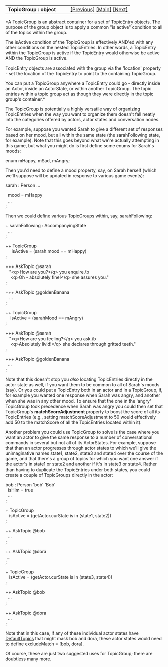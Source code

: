 <table width="100%" data-border="0" data-cellspacing="0"
data-cellpadding="3" data-bgcolor="#C0C0C0">
<colgroup>
<col style="width: 50%" />
<col style="width: 50%" />
</colgroup>
<tbody>
<tr>
<td style="text-align: left;"><strong>TopicGroup : object<br />
</strong></td>
<td style="text-align: right;"><a href="misctopic.htm">[Previous]</a> <a
href="generalintroduction.htm">[Main]</a> <a
href="defaulttopics-overview.htm">[Next]</a></td>
</tr>
</tbody>
</table>

  
*A TopicGroup is an abstract container for a set of TopicEntry objects.
The purpose of the group object is to apply a common "is active"
condition to all of the topics within the group.  
  
The isActive condition of the TopicGroup is effectively AND'ed with any
other conditions on the nested TopicEntries. In other words, a
TopicEntry within the TopicGroup is active if the TopicEntry would
otherwise be active AND the TopicGroup is active.  
  
TopicEntry objects are associated with the group via the 'location'
property - set the location of the TopicEntry to point to the containing
TopicGroup.  
  
You can put a TopicGroup anywhere a TopicEntry could go - directly
inside an Actor, inside an ActorState, or within another TopicGroup. The
topic entries within a topic group act as though they were directly in
the topic group's container.*  
  
The TopicGroup is potentially a highly versatile way of organizing
TopicEntries when the way you want to organize them doesn't fall neatly
into the categories offered by actors, actor states and conversation
nodes.  
  
For example, suppose you wanted Sarah to give a different set of
responses based on her mood, but all within the same state (the
sarahFollowing state, for example). Note that this goes beyond what
we're actually attempting in this game, but what you might do is first
define some enums for Sarah's moods:  
  
enum mHappy, mSad, mAngry;  
  
Then you'd need to define a mood property, say, on Sarah herself (which
we'll suppose will be updated in response to various game events):  
  
sarah : Person ...  
  
  mood = mHappy  
  ...  
;  
  
Then we could define various TopicGroups within, say, sarahFollowing:  
  
+ sarahFollowing : AccompanyingState  
  ...  
;  
  
++ TopicGroup  
     isActive = (sarah.mood == mHappy)  
;  
  
+++ AskTopic @sarah  
   "\<q\>How are you?\</q\> you enquire.\b  
    \<q\>Oh - absolutely fine!\</q\> she assures you."  
;  
  
+++ AskTopic @goldenBanana  
   ...  
;  
  
++ TopicGroup  
    isActive = (sarahMood == mAngry)  
;  
  
+++ AskTopic @sarah  
   "\<q\>How are you feeling?\</q\> you ask.\b  
    \<q\>Absolutely livid!\</q\> she declares through gritted teeth."  
;  
  
+++ AskTopic @goldenBanana  
  ...  
;  
  
Note that this doesn't stop you *also* locating TopicEntries directly in
the actor state as well, if you want them to be common to all of Sarah's
moods (say). Or you could put a TopicEntry both in an actor and in a
TopicGroup, if, for example you wanted one response when Sarah was
angry, and another when she was in any other mood. To ensure that the
one in the 'angry' TopicGroup took precedence when Sarah was angry you
could then set that TopicGroup's **matchScoreAdjustment** property to
boost the score of all its TopicEntries (e.g., setting
matchScoreAdjustment to 50 would effectively add 50 to the matchScore of
all the TopicEntries located within it).  
  
Another problem you could use TopicGroup to solve is the case where you
want an actor to give the same response to a number of conversational
commands in several but not all of its ActorStates. For example, suppose
that than an actor progresses through actor states to which we'll give
the unimaginative names state1, state2, state3 and state4 over the
course of the game, and that there's a group of topics for which you
want one answer if the actor's in state1 or state2 and another if it's
in state3 or state4. Rather than having to duplicate the TopicEntries
under both states, you could create a couple of TopicGroups directly in
the actor:  
  
bob : Person 'bob' 'Bob'  
  isHim = true  
  ...  
;  
  
+ TopicGroup  
   isActive = (getActor.curState is in (state1, state2))  
;  
  
++ AskTopic @bob  
  ...  
;  
  
++ AskTopic @dora  
 ...  
;  
  
+ TopicGroup  
   isActive = (getActor.curState is in (state3, state4))  
;  
  
++ AskTopic @bob  
  ...  
;  
  
++ AskTopic @dora  
  ...  
;  
  
Note that in this case, if any of these individual actor states have
[DefaultTopics](defaulttopics-overview.htm) that might mask bob and
dora, these actor states would need to define
excludeMatch = \[bob, dora\].  
  
Of course, these are just two suggested uses for TopicGroup; there are
doubtless many more.  
  
  
